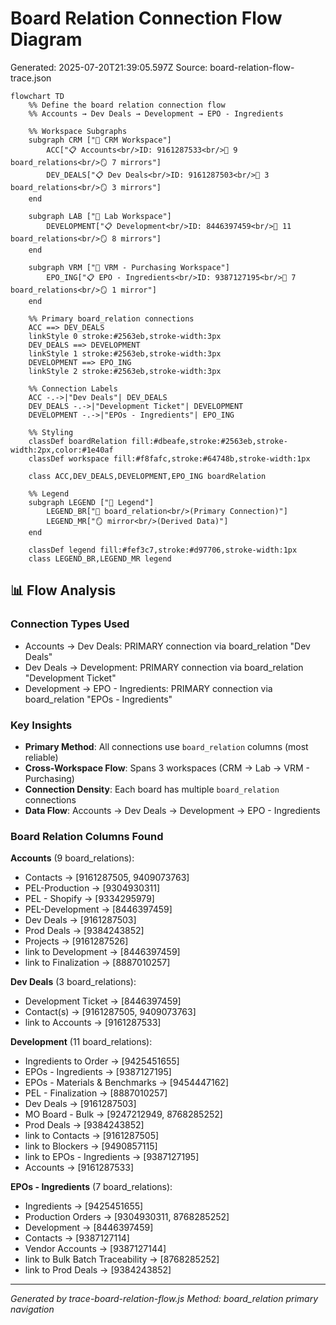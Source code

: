 # Board Relation Connection Flow Diagram

Generated: 2025-07-20T21:39:05.597Z
Source: board-relation-flow-trace.json

```mermaid
flowchart TD
    %% Define the board relation connection flow
    %% Accounts → Dev Deals → Development → EPO - Ingredients
    
    %% Workspace Subgraphs
    subgraph CRM ["🏢 CRM Workspace"]
        ACC["📋 Accounts<br/>ID: 9161287533<br/>🔗 9 board_relations<br/>🪞 7 mirrors"]
        DEV_DEALS["📋 Dev Deals<br/>ID: 9161287503<br/>🔗 3 board_relations<br/>🪞 3 mirrors"]
    end
    
    subgraph LAB ["🏢 Lab Workspace"]
        DEVELOPMENT["📋 Development<br/>ID: 8446397459<br/>🔗 11 board_relations<br/>🪞 8 mirrors"]
    end
    
    subgraph VRM ["🏢 VRM - Purchasing Workspace"]
        EPO_ING["📋 EPO - Ingredients<br/>ID: 9387127195<br/>🔗 7 board_relations<br/>🪞 1 mirror"]
    end
    
    %% Primary board_relation connections
    ACC ==> DEV_DEALS
    linkStyle 0 stroke:#2563eb,stroke-width:3px
    DEV_DEALS ==> DEVELOPMENT
    linkStyle 1 stroke:#2563eb,stroke-width:3px
    DEVELOPMENT ==> EPO_ING
    linkStyle 2 stroke:#2563eb,stroke-width:3px

    %% Connection Labels
    ACC -.->|"Dev Deals"| DEV_DEALS
    DEV_DEALS -.->|"Development Ticket"| DEVELOPMENT
    DEVELOPMENT -.->|"EPOs - Ingredients"| EPO_ING

    %% Styling
    classDef boardRelation fill:#dbeafe,stroke:#2563eb,stroke-width:2px,color:#1e40af
    classDef workspace fill:#f8fafc,stroke:#64748b,stroke-width:1px
    
    class ACC,DEV_DEALS,DEVELOPMENT,EPO_ING boardRelation
    
    %% Legend
    subgraph LEGEND ["📝 Legend"]
        LEGEND_BR["🔗 board_relation<br/>(Primary Connection)"]
        LEGEND_MR["🪞 mirror<br/>(Derived Data)"]
    end
    
    classDef legend fill:#fef3c7,stroke:#d97706,stroke-width:1px
    class LEGEND_BR,LEGEND_MR legend
```

## 📊 Flow Analysis

### Connection Types Used
- Accounts → Dev Deals: PRIMARY connection via board_relation "Dev Deals"
- Dev Deals → Development: PRIMARY connection via board_relation "Development Ticket"
- Development → EPO - Ingredients: PRIMARY connection via board_relation "EPOs - Ingredients"

### Key Insights
- **Primary Method**: All connections use `board_relation` columns (most reliable)
- **Cross-Workspace Flow**: Spans 3 workspaces (CRM → Lab → VRM - Purchasing)
- **Connection Density**: Each board has multiple `board_relation` connections
- **Data Flow**: Accounts → Dev Deals → Development → EPO - Ingredients

### Board Relation Columns Found

**Accounts** (9 board_relations):
- Contacts → [9161287505, 9409073763]
- PEL-Production → [9304930311]
- PEL - Shopify → [9334295979]
- PEL-Development → [8446397459]
- Dev Deals → [9161287503]
- Prod Deals → [9384243852]
- Projects → [9161287526]
- link to Development → [8446397459]
- link to Finalization → [8887010257]

**Dev Deals** (3 board_relations):
- Development Ticket → [8446397459]
- Contact(s) → [9161287505, 9409073763]
- link to Accounts → [9161287533]

**Development** (11 board_relations):
- Ingredients to Order → [9425451655]
- EPOs - Ingredients → [9387127195]
- EPOs - Materials & Benchmarks → [9454447162]
- PEL - Finalization → [8887010257]
- Dev Deals → [9161287503]
- MO Board - Bulk → [9247212949, 8768285252]
- Prod Deals → [9384243852]
- link to Contacts → [9161287505]
- link to Blockers → [9490857115]
- link to EPOs - Ingredients → [9387127195]
- Accounts → [9161287533]

**EPOs - Ingredients** (7 board_relations):
- Ingredients → [9425451655]
- Production Orders → [9304930311, 8768285252]
- Development → [8446397459]
- Contacts → [9387127114]
- Vendor Accounts → [9387127144]
- link to Bulk Batch Traceability → [8768285252]
- link to Prod Deals → [9384243852]

---
*Generated by trace-board-relation-flow.js*
*Method: board_relation primary navigation*
